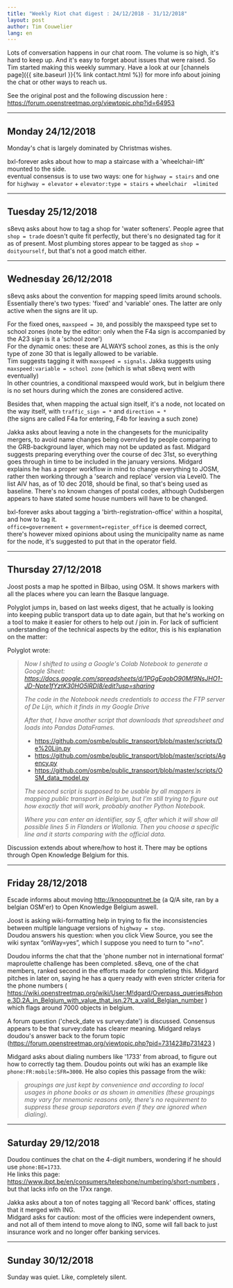 ```yaml
---
title: "Weekly Riot chat digest : 24/12/2018 - 31/12/2018"
layout: post
author: Tim Couwelier
lang: en
---
```


Lots of conversation happens in our chat room. The volume is so high, it's hard to keep up. And it's easy to forget about issues that were raised. So Tim started making this weekly summary. Have a look at our [channels page]({{ site.baseurl }}{% link contact.html %}) for more info about joining the chat or other ways to reach us.

See the original post and the following discussion here : <https://forum.openstreetmap.org/viewtopic.php?id=64953>

---

## Monday 24/12/2018

Monday's chat is largely dominated by Christmas wishes.

bxl-forever asks about how to map a staircase with a 'wheelchair-lift' mounted to the side.  
eventual consensus is to use two ways: one for `highway = stairs` and one for `highway = elevator` + `elevator:type = stairs` + `wheelchair  =limited`

---

## Tuesday 25/12/2018

s8evq asks about how to tag a shop for 'water softeners'. People agree that `shop = trade` doesn't quite fit perfectly, but there's no designated tag for it as of present. Most plumbing stores appear to be tagged as `shop = doityourself`, but that's not a good match either.

---

## Wednesday 26/12/2018

s8evq asks about the convention for mapping  speed limits around schools.  
Essentially there's two types: 'fixed' and 'variable' ones. The latter are only active when the signs are lit up.

For the fixed ones, `maxspeed = 30`, and possibly the maxspeed type set to school zones (note by the editor: only when the F4a sign is accompanied by the A23 sign is it a 'school zone')  
For the dynamic ones: these are ALWAYS school zones, as this is the only type of zone 30 that is legally allowed to be variable.  
Tim suggests tagging it with `maxspeed = signals`. Jakka suggests using `maxspeed:variable = school zone` (which is what s8evq went with eventually)  
In other countries, a conditional maxspeed would work, but in belgium there is no set hours during which the zones are considered active.

Besides that, when mapping the actual sign itself, it's a node, not located on the way itself, with `traffic_sign = *` and `direction = *`  
(the signs are called F4a for entering, F4b for leaving a such zone)

Jakka asks about leaving a note in the changesets for the municipality mergers, to avoid name changes being overruled by people comparing to the GRB-background layer, which may not be updated as fast. Midgard suggests preparing everything over the course of dec 31st, so everything goes through in time to be included in the january versions. Midgard explains he has a proper workflow in mind to change everything to JOSM, rather then working through a 'search and replace' version via Level0. The list AIV has, as of 10 dec 2018, should be final, so that's being used as baseline. There's no known changes of postal codes, although Oudsbergen appears to have stated some house numbers will have to be changed.

bxl-forever asks about tagging a 'birth-registration-office' within a hospital, and how to tag it.  
`office=governement` + `government=register_office` is deemed correct, there's however mixed opinions about using the municipality name as name for the node, it's suggested to put that in the operator field.

---

## Thursday 27/12/2018

Joost posts a map he spotted in Bilbao, using OSM. It shows markers with all the places where you can learn the Basque language.

Polyglot jumps in, based on last weeks digest, that he actually is looking into keeping public transport data up to date again, but that he's working on a tool to make it easier for others to help out / join in. For lack of sufficient understanding of the technical aspects by the editor, this is his explanation on the matter:

Polyglot wrote:

> *Now I shifted to using a Google's Colab Notebook to generate a Google Sheet: <https://docs.google.com/spreadsheets/d/1PGgEqobO90Mf9NsJHO1-JD-Npte1fYztK30HO5lRDI8/edit?usp=sharing>*
>
> *The code in the Notebook needs credentials to access the FTP server of De Lijn, which it finds in my Google Drive*
>
> *After that, I have another script that downloads that spreadsheet and loads into Pandas DataFrames.*
>
> - <https://github.com/osmbe/public_transport/blob/master/scripts/De%20Lijn.py>
> - <https://github.com/osmbe/public_transport/blob/master/scripts/Agency.py>
> - <https://github.com/osmbe/public_transport/blob/master/scripts/OSM_data_model.py>
>
> *The second script is supposed to be usable by all mappers in mapping public transport in Belgium, but I'm still trying to figure out how exactly that will work, probably another Python Notebook.*
>
> *Where you can enter an identiifier, say 5, after which it will show all possible lines 5 in Flanders or Wallonia. Then you choose a specific line and it starts comparing with the official data.*

Discussion extends about where/how to host it. There may be options through Open Knowledge Belgium for this.

---

## Friday 28/12/2018

Escade informs about moving <http://knooppuntnet.be> (a Q/A site, ran by a belgian OSM'er) to Open Knowledge Belgium aswell.

Joost is asking wiki-formatting help in trying to fix the inconsistencies between multiple language versions of `highway = stop`.  
Doudou answers his question: when you click View Source, you see the wiki syntax “onWay=yes”, which I suppose you need to turn to “=no”.

Doudou informs the chat that the 'phone number not in international format' maproulette challenge has been completed. s8evq, one of the chat members, ranked second in the efforts made for completing this. Midgard pitches in later on, saying he has a query ready with even stricter criteria for the phone numbers ( <https://wiki.openstreetmap.org/wiki/User:M!dgard/Overpass_queries#phone.3D.2A_in_Belgium_with_value_that_isn.27t_a_valid_Belgian_number> ) which flags around 7000 objects in belgium.

A forum question ('check_date vs survey:date') is discussed. Consensus appears to be that survey:date has clearer meaning. Midgard relays doudou's answer back to the forum topic (<https://forum.openstreetmap.org/viewtopic.php?pid=731423#p731423> )

Midgard asks about dialing numbers like '1733' from abroad, to figure out how to correctly tag them. Doudou points out wiki has an example like `phone:FR:mobile:SFR=3000`. He also copies this passage from the wiki:

> *groupings are just kept by convenience and according to local usages in phone books or as shown in amenities (these groupings may vary for mnemonic reasons only, there's no requirement to suppress these group separators even if they are ignored when dialing).*

---

## Saturday 29/12/2018

Doudou continues the chat on the 4-digit numbers, wondering if he should use `phone:BE=1733`.  
He links this page: <https://www.ibpt.be/en/consumers/telephone/numbering/short-numbers> , but that lacks info on the 17xx range.

Jakka asks about a ton of notes tagging all 'Record bank' offices, stating that it merged with ING.  
Midgard asks for caution: most of the officies were independent owners, and not all of them intend to move along to ING, some will fall back to just insurance work and no longer offer banking services.

---

## Sunday 30/12/2018

Sunday was quiet. Like, completely silent.
